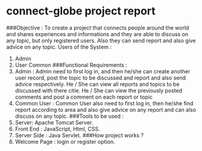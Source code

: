 # connect-globe project report
###Objective : To create a project that connects people around the world and shares experiences and informations and they are able to discuss on any topic, but only registered users. Also they can send report and also give advice on any topic.
Users of the System :
1.	Admin
2.	User Common
###Functional Requirements :
1.	Admin : Admin need to first log in, and then he/she can create another user record, post the topic to be discussed and report and also send advice respectively. He / She can view all reports and topics to be discussed with there citie. He / She can view the previously posted comments and post a comment on each report or topic
2.	Common User : Common User also need to first log in, then he/she find report according to area and also give advice on any report and can also discuss on any topic.
###Tools to be used : 
1.	Server: Apache Tomcat Server.
2.	Front End : JavaScript, Html, CSS.
3.	Server Side : Java Servlet.
###How project works ?
1.	Welcome Page :  login or register option.

